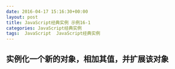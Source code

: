 ```yaml
---
date: 2016-04-17 15:16:30+00:00
layout: post
title: JavaScript经典实例 示例16-1
categories: JavaScript经典实例
tags:  JavaScript  JavaScript经典实例
---
```

实例化一个新的对象，相加其值，并扩展该对象
----------------

<html>
    <head>
        <title>Tune Object</title>
        <meta charset="utf-8" />
        <script type="text/javascript">
            function Tune(song, artist) {
                var title = song,
                    artist = artist;
                    
                this.concat = function() {
                    return title + ' ' + artist;
                }
                
            }
            
            window.onload = function() {
                
                // 创建实例，打印出值
                var happySong = new Tune('Putting on the Ritz', 'Ella Fitzgerald');
                
                // 扩展该对象
                Tune.prototype.addCategory = function(categoryName) {
                    this.category = categoryName;
                }
                
                // 添加分类
                happySong.addCategory('Swing');
                
                // 把歌曲打印到一个新的段落
                var song = 'Title and artist: ' + happySong.concat() + ' Category: ' + happySong.category,
                    p = document.createElement('p'),
                    txt = document.createTextNode(song);
                    
                p.appendChild(txt);
                document.getElementById('song').appendChild(p);
            }
        </script>
    </head>
    <body>
        <h1>Tune</h1>
        <div id="song">
        </div>
    </body>
</html>

源码如下：

{% highlight yaml %} 
<!DOCTYPE html>
<html>
    <head>
        <title>Tune Object</title>
        <meta charset="utf-8" />
        <script type="text/javascript">
            function Tune(song, artist) {
                var title = song,
                    artist = artist;
                    
                this.concat = function() {
                    return title + ' ' + artist;
                }
                
            }
            
            window.onload = function() {
                
                // 创建实例，打印出值
                var happySong = new Tune('Putting on the Ritz', 'Ella Fitzgerald');
                
                // 扩展该对象
                Tune.prototype.addCategory = function(categoryName) {
                    this.category = categoryName;
                }
                
                // 添加分类
                happySong.addCategory('Swing');
                
                // 把歌曲打印到一个新的段落
                var song = 'Title and artist: ' + happySong.concat() + ' Category: ' + happySong.category,
                    p = document.createElement('p'),
                    txt = document.createTextNode(song);
                    
                p.appendChild(txt);
                document.getElementById('song').appendChild(p);
            }
        </script>
    </head>
    <body>
        <h1>Tune</h1>
        <div id="song">
        </div>
    </body>
</html>
{% endhighlight %}
